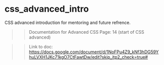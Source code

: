# css_advanced_intro
CSS advanced introduction for mentoring and future refrence.

>> Documentation for Advanced CSS
>> Page: 14 (start of CSS advanced)

>> Link to doc: https://docs.google.com/document/d/1NoFPu4Z9_kNf3hDG59YhuLVXH1JKc71kgO7CtFawtDw/edit?skip_itp2_check=true#